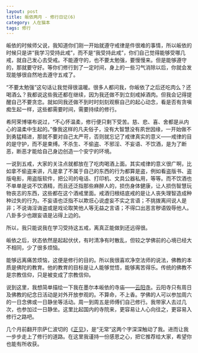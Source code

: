 ```yaml
---
layout: post
title: 皈依两月 - 修行日记(6)
category: 人在猫本
tags: 修行
---
```


皈依的时候师父说，我知道你们刚一开始就遵守戒律是件很难的事情，所以皈依的时候只是讲“我学习受持此戒”，而不是“我受持此戒”，你们自己觉得能够受哪几戒，就自己发心去受戒。不能遵守的，也不要太勉强，要慢慢来。但是能够遵守的，那就要守好。等你们修行到了一定时间，身上的一些习气消除以后，你就会发现能够很自然地去遵守五戒了。

“不要太勉强”这句话让我觉得很温暖。很多人都问我，你皈依了之后还吃肉么？还喝酒么？我都说这些我还都在继续，因为我还做不到立刻戒掉酒肉。但我会记得提醒自己不要贪恋。就如同我还做不到时时刻刻观察自己的起心动念，看是否有贪嗔痴生起一样，这些都需要时间，需要持续的修行。

希阿荣博堪布说过，“不心怀温柔，修行便只剩下受苦。慈、悲、喜、舍都是从内心的温柔中生起的。”像我这样的凡夫俗子，没有大智慧没有夙世因缘，一开始做不到勇猛精进，那就不要对自己太严苛，否则就忘记了戒律真实的意义——戒律的目的是守护，而不是束缚。不杀生、不偷盗、不邪淫、不妄语、不饮酒，是为了断恶，断恶才能给自己身边创造一个安宁的环境。

一说到五戒，大家的关注点就都放在了吃肉喝酒上面。其实戒律的意义很广啊，比如拿不偷盗来讲，凡是拿了不属于自己的东西的行为都算是盗，例如看盗版书、盗版电影，用盗版软件，把公司的电话、打印机、文具公器私用，等等。而不饮酒也不单单是说不饮酒精，而且还泛指那些麻醉人的，损伤身体健康，让人损伤智慧玩物丧志的东西，这些都在这个酒戒里面。戒酒归根结底戒的是让人丧失理智造成种种过失的行为。不妄语也泛指不以欺诳心说虚妄不实之言语；不挑拨离间说人是非；不说诲淫诲盗或是戏论取笑他人等无益之言语；不得口出恶言秽语毁辱他人。八卦多少也跟妄语是沾得上边的。

所以，我只能说我在学习受持这五戒，离真正能做到还远得很。

皈依之后，状态依然是起起伏伏，有时清净有时散乱，但较之学佛前的心境已经大不相同，少了很多烦恼。

能够远离痛苦烦恼，这便是修行的目的。所以我很喜欢净空法师的说法，佛教的本质是佛陀的教育。他的教育的目标是让人能够觉悟，能够离苦得乐。传统的佛教不是宗教信仰，只是被变成了宗教信仰。

说到这里，我想简单描绘一下我在墨尔本皈依的寺庙——[云阳寺](http://www.yunyangtemple.org.au/australia/)。云阳寺只有周日及佛教的纪念日活动是对外开放参观的。不算命，不上香。学佛的人可以参加周六的一日念佛或一日静坐等活动。周一到周五是师傅们自己修行。我带家人去过几次，也参加过一日静坐。这里比起国内的寺院来，更容易让人心向往之，更容易入修行之路吧。

几个月前翻开宗萨仁波切的《[正见](http://book.douban.com/subject/1963912/)》，是“无常”这两个字深深触动了我。进而让我一步步走上了修行的道路。在这里我谨持一份感恩之心，把它推荐给大家，希望你也能有所收获。
